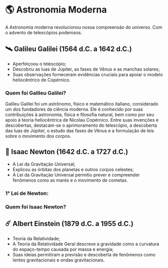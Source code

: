# 🌎 Astronomia Moderna

A Astronomia moderna revolucionou nossa compreensão do universo. Com o advento de telescópios poderosos.

## 🛰️ Galileu Galilei (1564 d.C. a 1642 d.C.)

- Aperfeiçoou o telescópio;
- Descobriu as luas de Júpiter, as fases de Vênus e as manchas solares;
- Suas observações forneceram evidências cruciais para apoiar o modelo heliocêntrico de Copérnico. 

### Quem foi Galileu Galilei?

Galileu Galilei foi um astrônomo, físico e matemático italiano, considerado um dos fundadores da ciência moderna. Ele é conhecido por suas contribuições à astronomia, física e filosofia natural, bem como por seu apoio à teoria heliocêntrica de Nicolau Copérnico. Entre suas invenções e descobertas, destacam-se o aprimoramento do telescópio, a descoberta das luas de Júpiter, o estudo das fases de Vênus e a formulação de leis sobre o movimento dos corpos. 

## 🌟 Isaac Newton (1642 d.C. a 1727 d.C.)

- A Lei da Gravitação Universal;
- Explicou as órbitas dos planetas e outros corpos celestes;
- A Lei da Gravitação Universal permitiu prever e compreender fenômenos como as marés e o movimento de cometas.


### 1° Lei de Newton:

### Quem foi Isaac Newton?

## ☄️ Albert Einstein (1879 d.C. a 1955 d.C.)
 
- Teoria da Relatividade;
- A Teoria da Relatividade Geral descreve a gravidade como a curvatura do espaço-tempo causada por massa e energia;
- Suas ideias permitiram a previsão e descoberta de fenômenos como lentes gravitacionais e ondas gravitacionais.

